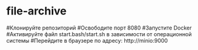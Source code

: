 # file-archive
#Клонируйте репозиторий
#Освободите порт 8080
#Запустите Docker
#Активируйте файл start.bash/start.sh в зависимости от операционной системы
#Перейдите в браузере по адресу: http://minio:9000
